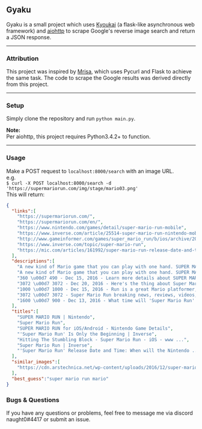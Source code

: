 ## Gyaku

Gyaku is a small project which uses [Kyoukai](https://github.com/SunDwarf/Kyoukai) (a flask-like asynchronous web framework) and [aiohttp](https://github.com/aio-libs/aiohttp) to scrape Google's reverse image search and return a JSON response.

---------------
### Attribution

This project was inspired by [Mrisa](https://github.com/vivithemage/mrisa), which uses Pycurl and Flask to achieve the same task. The code to scrape the Google results was derived directly from this project.

---------------

### Setup

Simply clone the repository and run `python main.py`.  


**Note:**  
Per aiohttp, this project requires Python3.4.2+ to function.

---------------

### Usage
Make a POST request to `localhost:8000/search` with an image URL.  
e.g.  
`$ curl -X POST localhost:8000/search -d 'https://supermariorun.com/img/stage/mario03.png'`  
This will return:  
```JSON
{
  "links":[
    "https://supermariorun.com/",
    "https://supermariorun.com/en/",
    "https://www.nintendo.com/games/detail/super-mario-run-mobile",
    "https://www.inverse.com/article/25514-super-mario-run-nintendo-mobile-titles",
    "http://www.gameinformer.com/games/super_mario_run/b/ios/archive/2016/12/15/super-mario-run-iphone-game-informer-review.aspx",
    "https://www.inverse.com/topic/super-mario-run",
    "https://mic.com/articles/161992/super-mario-run-release-date-and-time-when-will-the-nintendo-game-launch"
  ],
  "descriptions":[
    "A new kind of Mario game that you can play with one hand. SUPER MARIO RUN Scheduled for 12.15.2016 release.",
    "A new kind of Mario game that you can play with one hand. SUPER MARIO RUN Scheduled for 12.15.2016 release.",
    "360 \u00d7 490 - Dec 15, 2016 - Learn more details about SUPER MARIO RUN for iOS/Android and take a look at gameplay screenshots and videos.",
    "3072 \u00d7 3072 - Dec 20, 2016 - Here's the thing about Super Mario Run: It's fine. It's not some kind of life-changing revelation now that Nintendo has fully, officially come to\u00a0...",
    "1000 \u00d7 1000 - Dec 15, 2016 - Run is a great Mario platformer, but it left me wanting more, to a fault.",
    "3072 \u00d7 3072 - Super Mario Run breaking news, reviews, videos, photos, arguments, and predictions: Everything you need to know about Super Mario Run.",
    "1600 \u00d7 900 - Dec 13, 2016 - What time will 'Super Mario Run' launch on the App Store?"
  ],
  "titles":[
    "SUPER MARIO RUN | Nintendo",
    "Super Mario Run",
    "SUPER MARIO RUN for iOS/Android - Nintendo Game Details",
    "'Super Mario Run' Is Only the Beginning | Inverse",
    "Hitting The Stumbling Block - Super Mario Run - iOS - www ...",
    "Super Mario Run | Inverse",
    "'Super Mario Run' Release Date and Time: When will the Nintendo ..."
  ],
  "similar_images":[
    "https://cdn.arstechnica.net/wp-content/uploads/2016/12/super-mario-run.jpg"
  ],
  "best_guess":"super mario run mario"
}
```

### Bugs & Questions

If you have any questions or problems, feel free to message me via discord naught0#4417 or submit an issue.
